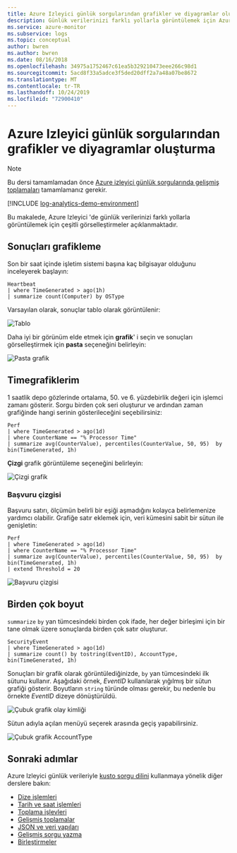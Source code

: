 ```yaml
---
title: Azure Izleyici günlük sorgularından grafikler ve diyagramlar oluşturma | Microsoft Docs
description: Günlük verilerinizi farklı yollarla görüntülemek için Azure Izleyici 'de çeşitli görselleştirmeler açıklanmıştır.
ms.service: azure-monitor
ms.subservice: logs
ms.topic: conceptual
author: bwren
ms.author: bwren
ms.date: 08/16/2018
ms.openlocfilehash: 34975a1752467c61ea5b329210473eee266c98d1
ms.sourcegitcommit: 5acd8f33a5adce3f5ded20dff2a7a48a07be8672
ms.translationtype: MT
ms.contentlocale: tr-TR
ms.lasthandoff: 10/24/2019
ms.locfileid: "72900410"
---
```

# <a name="creating-charts-and-diagrams-from-azure-monitor-log-queries"></a>Azure Izleyici günlük sorgularından grafikler ve diyagramlar oluşturma

> [!NOTE]
> Bu dersi tamamlamadan önce [Azure izleyici günlük sorgularında gelişmiş toplamaları](advanced-aggregations.md) tamamlamanız gerekir.

[!INCLUDE [log-analytics-demo-environment](../../../includes/log-analytics-demo-environment.md)]

Bu makalede, Azure Izleyici 'de günlük verilerinizi farklı yollarla görüntülemek için çeşitli görselleştirmeler açıklanmaktadır.

## <a name="charting-the-results"></a>Sonuçları grafikleme
Son bir saat içinde işletim sistemi başına kaç bilgisayar olduğunu inceleyerek başlayın:

```Kusto
Heartbeat
| where TimeGenerated > ago(1h)
| summarize count(Computer) by OSType  
```

Varsayılan olarak, sonuçlar tablo olarak görüntülenir:

![Tablo](media/charts/table-display.png)

Daha iyi bir görünüm elde etmek için **grafik**' i seçin ve sonuçları görselleştirmek için **pasta** seçeneğini belirleyin:

![Pasta grafik](media/charts/charts-and-diagrams-pie.png)


## <a name="timecharts"></a>Timegrafiklerim
1 saatlik depo gözlerinde ortalama, 50. ve 6. yüzdebirlik değeri için işlemci zamanı gösterir. Sorgu birden çok seri oluşturur ve ardından zaman grafiğinde hangi serinin gösterileceğini seçebilirsiniz:

```Kusto
Perf
| where TimeGenerated > ago(1d) 
| where CounterName == "% Processor Time" 
| summarize avg(CounterValue), percentiles(CounterValue, 50, 95)  by bin(TimeGenerated, 1h)
```

**Çizgi** grafik görüntüleme seçeneğini belirleyin:

![Çizgi grafik](media/charts/charts-and-diagrams-multiSeries.png)

### <a name="reference-line"></a>Başvuru çizgisi

Başvuru satırı, ölçümün belirli bir eşiği aşmadığını kolayca belirlemenize yardımcı olabilir. Grafiğe satır eklemek için, veri kümesini sabit bir sütun ile genişletin:

```Kusto
Perf
| where TimeGenerated > ago(1d) 
| where CounterName == "% Processor Time" 
| summarize avg(CounterValue), percentiles(CounterValue, 50, 95)  by bin(TimeGenerated, 1h)
| extend Threshold = 20
```

![Başvuru çizgisi](media/charts/charts-and-diagrams-multiSeriesThreshold.png)

## <a name="multiple-dimensions"></a>Birden çok boyut
`summarize` `by` yan tümcesindeki birden çok ifade, her değer birleşimi için bir tane olmak üzere sonuçlarda birden çok satır oluşturur.

```Kusto
SecurityEvent
| where TimeGenerated > ago(1d)
| summarize count() by tostring(EventID), AccountType, bin(TimeGenerated, 1h)
```

Sonuçları bir grafik olarak görüntülediğinizde, `by` yan tümcesindeki ilk sütunu kullanır. Aşağıdaki örnek, _EventID_ kullanılarak yığılmış bir sütun grafiği gösterir. Boyutların `string` türünde olması gerekir, bu nedenle bu örnekte _EventID_ dizeye dönüştürüldü. 

![Çubuk grafik olay kimliği](media/charts/charts-and-diagrams-multiDimension1.png)

Sütun adıyla açılan menüyü seçerek arasında geçiş yapabilirsiniz. 

![Çubuk grafik AccountType](media/charts/charts-and-diagrams-multiDimension2.png)

## <a name="next-steps"></a>Sonraki adımlar
Azure Izleyici günlük verileriyle [kusto sorgu dilini](/azure/kusto/query/) kullanmaya yönelik diğer derslere bakın:

- [Dize işlemleri](string-operations.md)
- [Tarih ve saat işlemleri](datetime-operations.md)
- [Toplama işlevleri](aggregations.md)
- [Gelişmiş toplamalar](advanced-aggregations.md)
- [JSON ve veri yapıları](json-data-structures.md)
- [Gelişmiş sorgu yazma](advanced-query-writing.md)
- [Birleştirmeler](joins.md)